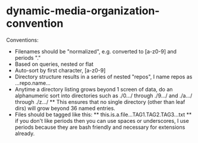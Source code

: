 # dynamic-media-organization-convention

Conventions:
* Filenames should be "normalized", e.g. converted to [a-z0-9] and periods "."
* Based on queries, nested or flat
* Auto-sort by first character, [a-z0-9]
* Directory structure results in a series of nested "repos", I name repos as ...repo.name...
* Anytime a directory listing grows beyond 1 screen of data, do an alphanumeric sort into directories such as ./0.../ through ./9.../ and ./a.../ through ./z.../
** This ensures that no single directory (other than leaf dirs) will grow beyond 36 named entries.
* Files should be tagged like this:
** this.is.a.file...TAG1.TAG2.TAG3...txt
** if you don't like periods then you can use spaces or underscores, I use periods because they are bash friendly and necessary for extensions already.

